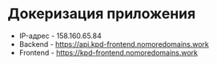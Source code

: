 # Докеризация приложения

- IP-адрес - 158.160.65.84
- Backend - https://api.kpd-frontend.nomoredomains.work
- Frontend - https://kpd-frontend.nomoredomains.work